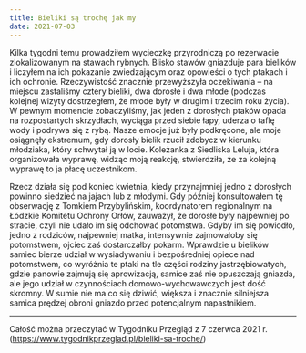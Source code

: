 ```yaml
---
title: Bieliki są trochę jak my
date: 2021-07-03
---
```

Kilka tygodni temu prowadziłem  wycieczkę przyrodniczą po rezerwacie zlokalizowanym na stawach rybnych. Blisko stawów gniazduje para bielików i liczyłem na ich pokazanie zwiedzającym oraz opowieści o tych ptakach i ich ochronie. Rzeczywistość znacznie przewyższyła oczekiwania – na miejscu zastaliśmy cztery bieliki, dwa dorosłe i dwa młode (podczas kolejnej wizyty dostrzegłem, że młode były w drugim i trzecim roku życia). W pewnym momencie zobaczyliśmy, jak jeden z dorosłych ptaków opada na rozpostartych skrzydłach, wyciąga przed siebie łapy, uderza o taflę wody i podrywa się z rybą. Nasze emocje już były podkręcone, ale moje osiągnęły ekstremum, gdy dorosły bielik rzucił zdobycz w kierunku młodziaka, który schwytał ją w locie. Koleżanka z Siedliska Leluja, która organizowała wyprawę, widząc moją reakcję, stwierdziła, że za kolejną wyprawę to ja płacę uczestnikom.

Rzecz działa się pod koniec kwietnia, kiedy przynajmniej jedno z dorosłych powinno siedzieć na jajach lub z młodymi. Gdy później konsultowałem tę obserwację z Tomkiem Przybylińskim, koordynatorem regionalnym na Łódzkie Komitetu Ochrony Orłów, zauważył, że dorosłe były najpewniej po stracie, czyli nie udało im się odchować potomstwa. Gdyby im się powiodło, jedno z rodziców, najpewniej matka, intensywnie zajmowałoby się potomstwem, ojciec zaś dostarczałby pokarm. Wprawdzie u bielików samiec bierze udział w wysiadywaniu i bezpośredniej opiece nad potomstwem, co wyróżnia te ptaki na tle części rodziny jastrzębiowatych, gdzie panowie zajmują się aprowizacją, samice zaś nie opuszczają gniazda, ale jego udział w czynnościach domowo-wychowawczych jest dość skromny. W sumie nie ma co się dziwić, większa i znacznie silniejsza samica prędzej obroni gniazdo przed potencjalnym napastnikiem.

***

Całość można przeczytać w Tygodniku Przegląd z 7 czerwca 2021 r. (<https://www.tygodnikprzeglad.pl/bieliki-sa-troche/>)